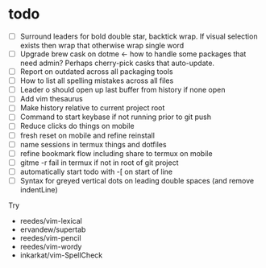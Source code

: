 # todo

- [ ] Surround leaders for bold double star, backtick wrap. If visual selection
  exists then wrap that otherwise wrap single word
- [ ] Upgrade brew cask on dotme <- how to handle some packages that need admin?
  Perhaps cherry-pick casks that auto-update.
- [ ] Report on outdated across all packaging tools
- [ ] How to list all spelling mistakes across all files
- [ ] Leader o should open up last buffer from history if none open
- [ ] Add vim thesaurus
- [ ] Make history relative to current project root
- [ ] Command to start keybase if not running prior to git push
- [ ] Reduce clicks do things on mobile
- [ ] fresh reset on mobile and refine reinstall
- [ ] name sessions in termux things and dotfiles
- [ ] refine bookmark flow including share to termux on mobile
- [ ] gitme -r fail in termux if not in root of git project
- [ ] automatically start todo with -[ on start of line
- [ ] Syntax for greyed vertical dots on leading double spaces (and remove
  indentLine)

Try

- reedes/vim-lexical
- ervandew/supertab
- reedes/vim-pencil
- reedes/vim-wordy
- inkarkat/vim-SpellCheck
